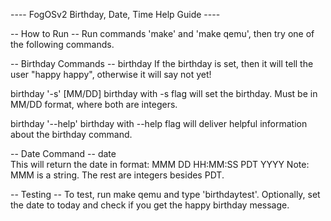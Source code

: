---- FogOSv2 Birthday, Date, Time Help Guide ----

-- How to Run --
Run commands 'make' and 'make qemu', then try one of the following commands. 

-- Birthday Commands --
birthday 
If the birthday is set, then it will tell the user "happy 
happy", otherwise it will say not yet!

birthday '-s' [MM/DD] 
birthday with -s flag will set the birthday. Must be in MM/DD format,
where both are integers.

birthday '--help' 
birthday with --help flag will deliver helpful information about the birthday command.

-- Date Command --
date  
This will return the date in format: MMM DD HH:MM:SS PDT YYYY
Note: MMM is a string. The rest are integers besides PDT.

-- Testing --
To test, run make qemu and type 'birthdaytest'.
Optionally, set the date to today and check if you get the happy birthday message.
